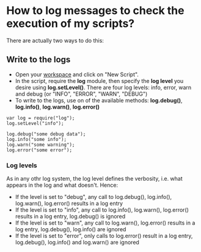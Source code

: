 # How to log messages to check the execution of my scripts?

There are actually two ways to do this:

## Write to the logs

- Open your [workspace]("https://www.scriptr.io/workspace") and click on "New Script".
- In the script, require the **log** module, then specify the **log level** you desire using **log.setLevel()**. There are four log levels: 
info, error, warn and debug (or "INFO", "ERROR", "WARN", "DEBUG")
- To write to the logs, use on of the available methods: **log.debug()**, **log.info()**, **log.warn()**, **log.error()**

```
var log = require("log");
log.setLevel("info");

log.debug("some debug data");
log.info("some info");
log.warn("some warning");
log.error("some error");
```
### Log levels

As in any othr log system, the log level defines the verbosity, i.e. what appears in the log and what doesn't. Hence:
- If the level is set to "debug", any call to log.debug(), log.info(), log.warn(), log.error() results in a log entry
- If the level is set to "info", any call to log.info(), log.warn(), log.error() results in a log entry, log.debug() is ignored
- If the level is set to "warn", any call to log.warn(), log.error() results in a log entry, log.debug(), log.info() are ignored
- If the level is set to "error", only calls to log.error() result in a log entry, log.debug(), log.info() and log.warn() are ignored
